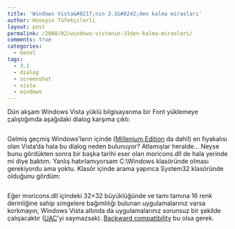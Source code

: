 ```yaml
---
title: 'Windows Vista&#8217;nın 3.1&#8242;den kalma mirasları'
author: Hüseyin Tüfekçilerli
layout: post
permalink: /2008/02/windows-vistanin-31den-kalma-miraslari/
comments: true
categories:
  - Genel
tags:
  - 3.1
  - dialog
  - screenshot
  - vista
  - windows
---
```

Dün akşam Windows Vista yüklü bilgisayarıma bir Font yüklemeye çalıştığımda aşağıdaki dialog karşıma çıktı: 

<p align="center">
  <img src="http://huseyint.com/wp-content/uploads/2008/02/add-fonts.png" alt="" />
</p>

Gelmiş geçmiş Windows&#8217;ların içinde ([Millenium Edition][1] da dahil) en fiyakalısı olan Vista&#8217;da hala bu dialog neden bulunuyor? Atlamışlar heralde&#8230; Neyse bunu gördükten sonra bir başka tarihi eser olan moricons.dll de hala yerinde mi diye baktım. Yanlış hatırlamıyorsam C:\Windows klasöründe olması gerekiyordu ama yoktu. Klasör içinde arama yapınca System32 klasöründe olduğunu gördüm: 

<p align="center">
  <img src="http://huseyint.com/wp-content/uploads/2008/02/change-icon.png" alt="" />
</p>

Eğer moricons.dll içindeki 32&#215;32 büyüklüğünde ve tamı tamına 16 renk derinliğine sahip simgelere bağımlılığı bulunan uygulamalarınız varsa korkmayın, Windows Vista altında da uygulamalarınız sorunsuz bir şekilde çalışacaktır (<a href="http://en.wikipedia.org/wiki/User_Account_Control" class="ubernym uttInitialism"><acronym class="uttInitialism" title="User Account Control">UAC</acronym></a>&#8217;yi saymazsak). [Backward compatibility][2] bu olsa gerek.

 [1]: http://en.wikipedia.org/wiki/Windows_Me
 [2]: http://en.wikipedia.org/wiki/Backward_compatibility